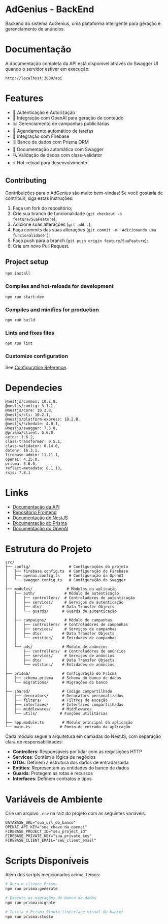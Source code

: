 # AdGenius - BackEnd

Backend do sistema AdGenius, uma plataforma inteligente para geração e gerenciamento de anúncios.

# Documentação

A documentação completa da API está disponível através do Swagger UI quando o servidor estiver em execução:
```
http://localhost:3000/api
```

# Features

- 🔐 Autenticação e Autorização
- 🤖 Integração com OpenAI para geração de conteúdo
- 📊 Gerenciamento de campanhas publicitárias
- 🔄 Agendamento automático de tarefas
- 📱 Integração com Firebase
- 🗄️ Banco de dados com Prisma ORM
- 📝 Documentação automática com Swagger
- 🔍 Validação de dados com class-validator
- ⚡ Hot-reload para desenvolvimento

## Contributing

Contribuições para o AdGenius são muito bem-vindas! Se você gostaria de contribuir, siga estas instruções:

1. Faça um fork do repositório;
2. Crie sua branch de funcionalidade (`git checkout -b feature/SuaFeature`);
3. Adicione suas alterações (`git add .`);
3. Faça commits das suas alterações (`git commit -m 'Adicionando uma funcionalidade'`);
4. Faça push para a branch (`git push origin feature/SuaFeature`);
5. Crie um novo Pull Request.

## Project setup
```
npm install
```

### Compiles and hot-reloads for development
```
npm run start:dev
```

### Compiles and minifies for production
```
npm run build
```

### Lints and fixes files
```
npm run lint
```

### Customize configuration
See [Configuration Reference](https://cli.vuejs.org/config/).


# Dependecies

	@nestjs/common: 10.2.8,
	@nestjs/config: 3.1.1,
	@nestjs/core: 10.2.8,
	@nestjs/cli: 10.2.1,
	@nestjs/platform-express: 10.2.8,
	@nestjs/schedule: 4.0.1,
	@nestjs/swagger: 7.3.0,
	@prisma/client: 5.6.0,
	axios: 1.6.2,
	class-transformer: 0.5.1,
	class-validator: 0.14.0,
	dotenv: 16.3.1,
	firebase-admin: 11.11.1,
	openai: 4.25.0,
	prisma: 5.6.0,
	reflect-metadata: 0.1.13,
	rxjs: 7.8.1

# Links

- [Documentação da API](http://localhost:3000/api)
- [Repositório Frontend](https://github.com/seu-usuario/ad-genius-front)
- [Documentação do NestJS](https://docs.nestjs.com/)
- [Documentação do Prisma](https://www.prisma.io/docs/)
- [Documentação do OpenAI](https://platform.openai.com/docs/)

# Estrutura do Projeto

```
src/
├── config/                 # Configurações do projeto
│   ├── firebase.config.ts  # Configuração do Firebase
│   ├── openai.config.ts    # Configuração da OpenAI
│   └── swagger.config.ts   # Configuração do Swagger
│
├── modules/               # Módulos da aplicação
│   ├── auth/             # Módulo de autenticação
│   │   ├── controllers/  # Controladores de autenticação
│   │   ├── services/     # Serviços de autenticação
│   │   ├── dto/         # Data Transfer Objects
│   │   └── guards/      # Guards de autenticação
│   │
│   ├── campaigns/        # Módulo de campanhas
│   │   ├── controllers/  # Controladores de campanhas
│   │   ├── services/     # Serviços de campanhas
│   │   ├── dto/         # Data Transfer Objects
│   │   └── entities/    # Entidades de campanhas
│   │
│   └── ads/             # Módulo de anúncios
│       ├── controllers/  # Controladores de anúncios
│       ├── services/     # Serviços de anúncios
│       ├── dto/         # Data Transfer Objects
│       └── entities/    # Entidades de anúncios
│
├── prisma/              # Configuração do Prisma
│   ├── schema.prisma    # Schema do banco de dados
│   └── migrations/      # Migrações do banco
│
├── shared/              # Código compartilhado
│   ├── decorators/      # Decorators personalizados
│   ├── filters/         # Filtros de exceção
│   ├── interfaces/      # Interfaces compartilhadas
│   ├── middlewares/     # Middlewares
│   └── utils/          # Funções utilitárias
│
├── app.module.ts        # Módulo principal da aplicação
└── main.ts             # Ponto de entrada da aplicação
```

Cada módulo segue a arquitetura em camadas do NestJS, com separação clara de responsabilidades:

- **Controllers**: Responsáveis por lidar com as requisições HTTP
- **Services**: Contêm a lógica de negócios
- **DTOs**: Definem a estrutura dos dados de entrada/saída
- **Entities**: Representam as entidades do banco de dados
- **Guards**: Protegem as rotas e recursos
- **Interfaces**: Definem contratos e tipos

# Variáveis de Ambiente

Crie um arquivo `.env` na raiz do projeto com as seguintes variáveis:

```env
DATABASE_URL="sua_url_do_banco"
OPENAI_API_KEY="sua_chave_da_openai"
FIREBASE_PROJECT_ID="seu_project_id"
FIREBASE_PRIVATE_KEY="sua_private_key"
FIREBASE_CLIENT_EMAIL="seu_client_email"
```

# Scripts Disponíveis

Além dos scripts mencionados acima, temos:

```bash
# Gera o cliente Prisma
npm run prisma:generate

# Executa as migrações do banco de dados
npm run prisma:migrate

# Inicia o Prisma Studio (interface visual do banco)
npm run prisma:studio
```